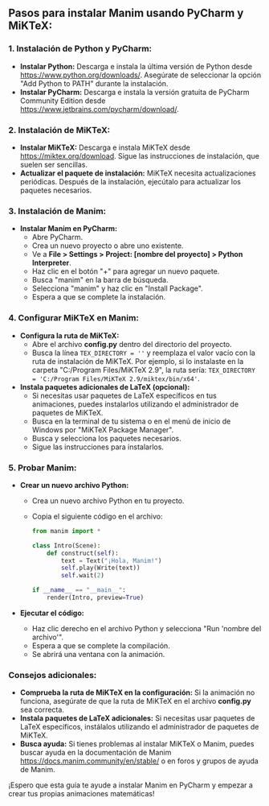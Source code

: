 ## Pasos para instalar Manim usando PyCharm y MiKTeX:

### 1. Instalación de Python y PyCharm:

- **Instalar Python:** Descarga e instala la última versión de Python desde https://www.python.org/downloads/. Asegúrate de seleccionar la opción "Add Python to PATH" durante la instalación.
- **Instalar PyCharm:** Descarga e instala la versión gratuita de PyCharm Community Edition desde https://www.jetbrains.com/pycharm/download/. 

### 2. Instalación de MiKTeX:

- **Instalar MiKTeX:** Descarga e instala MiKTeX desde https://miktex.org/download. Sigue las instrucciones de instalación, que suelen ser sencillas.
- **Actualizar el paquete de instalación:** MiKTeX necesita actualizaciones periódicas. Después de la instalación, ejecútalo para actualizar los paquetes necesarios.

### 3. Instalación de Manim:

- **Instalar Manim en PyCharm:**
  - Abre PyCharm.
  - Crea un nuevo proyecto o abre uno existente.
  - Ve a **File > Settings > Project: [nombre del proyecto] > Python Interpreter**.
  - Haz clic en el botón "+" para agregar un nuevo paquete.
  - Busca "manim" en la barra de búsqueda.
  - Selecciona "manim" y haz clic en "Install Package".
  - Espera a que se complete la instalación.

### 4. Configurar MiKTeX en Manim:

- **Configura la ruta de MiKTeX:**
  - Abre el archivo **config.py** dentro del directorio del proyecto.
  - Busca la línea `TEX_DIRECTORY = ''` y reemplaza el valor vacío con la ruta de instalación de MiKTeX. Por ejemplo, si lo instalaste en la carpeta "C:/Program Files/MiKTeX 2.9", la ruta sería: `TEX_DIRECTORY = 'C:/Program Files/MiKTeX 2.9/miktex/bin/x64'`.
- **Instala paquetes adicionales de LaTeX (opcional):**
  - Si necesitas usar paquetes de LaTeX específicos en tus animaciones, puedes instalarlos utilizando el administrador de paquetes de MiKTeX.
  - Busca en la terminal de tu sistema o en el menú de inicio de Windows por "MiKTeX Package Manager". 
  - Busca y selecciona los paquetes necesarios.
  - Sigue las instrucciones para instalarlos.

### 5. Probar Manim:

- **Crear un nuevo archivo Python:**
  - Crea un nuevo archivo Python en tu proyecto.
  - Copia el siguiente código en el archivo:

    ```python
    from manim import *

    class Intro(Scene):
        def construct(self):
            text = Text("¡Hola, Manim!")
            self.play(Write(text))
            self.wait(2)

    if __name__ == "__main__":
        render(Intro, preview=True)
    ```

- **Ejecutar el código:**
  - Haz clic derecho en el archivo Python y selecciona "Run 'nombre del archivo'".
  - Espera a que se complete la compilación.
  - Se abrirá una ventana con la animación.

### Consejos adicionales:

- **Comprueba la ruta de MiKTeX en la configuración:** Si la animación no funciona, asegúrate de que la ruta de MiKTeX en el archivo **config.py** sea correcta.
- **Instala paquetes de LaTeX adicionales:** Si necesitas usar paquetes de LaTeX específicos, instálalos utilizando el administrador de paquetes de MiKTeX.
- **Busca ayuda:** Si tienes problemas al instalar MiKTeX o Manim, puedes buscar ayuda en la documentación de Manim https://docs.manim.community/en/stable/ o en foros y grupos de ayuda de Manim.

¡Espero que esta guía te ayude a instalar Manim en PyCharm y empezar a crear tus propias animaciones matemáticas!
